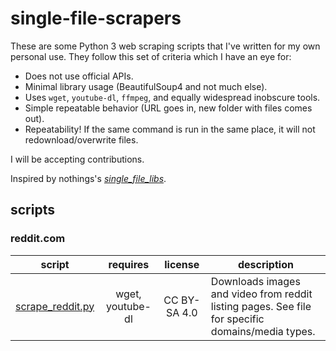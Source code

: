 # single-file-scrapers

These are some Python 3 web scraping scripts that I've written for my own personal use. They follow this set of criteria which I have an eye for:

 - Does not use official APIs.
 - Minimal library usage (BeautifulSoup4 and not much else).
 - Uses `wget`, `youtube-dl`, `ffmpeg`, and equally widespread inobscure tools.
 - Simple repeatable behavior (URL goes in, new folder with files comes out).
 - Repeatability! If the same command is run in the same place, it will not redownload/overwrite files.

I will be accepting contributions.

Inspired by nothings's [*single_file_libs*](https://github.com/nothings/single_file_libs).

## scripts


### reddit.com

| script                                                    | requires                | license      | description
| --------------------------------------------------------- |:-----------------------:|:------------:| -----------
| [scrape_reddit.py](scrape_reddit.py)          | wget, youtube-dl        | CC BY-SA 4.0 | Downloads images and video from reddit listing pages. See file for specific domains/media types.